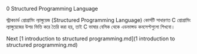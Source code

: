 0 Structured Programming Language

স্ট্রাকচার্ড প্রোগ্রামিং ল্যাঙ্গুয়েজ (Structured Programming Language) কোর্সটি সাধারণত C প্রোগ্রামিং ল্যাঙ্গুয়েজের উপর ভিত্তি করে তৈরি করা হয়, 
তাই C ভাষার বেসিক থেকে এডভান্সড কনসেপ্টগুলো শিখবো।


Next [1 introduction to structured programming.md](1 introduction to structured programming.md)
